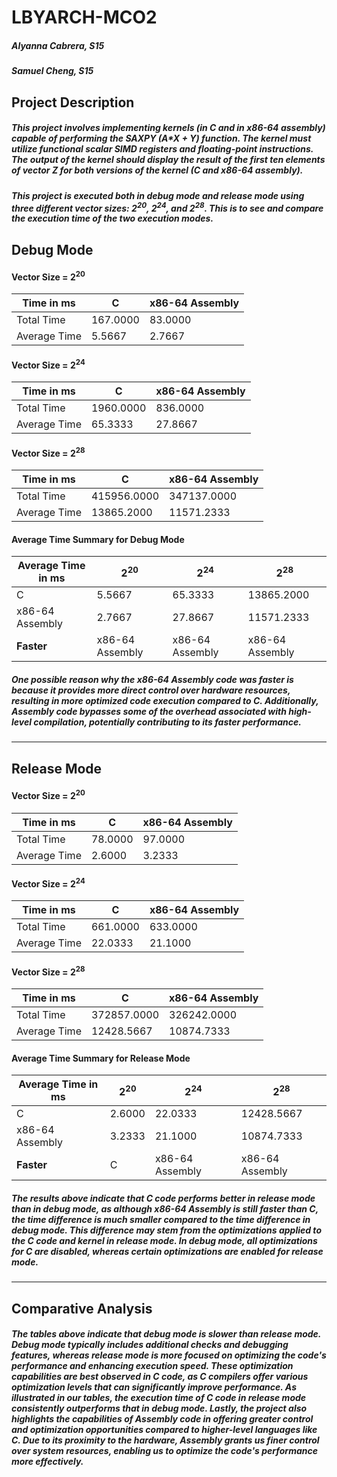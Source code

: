 # LBYARCH-MCO2 
##### Alyanna Cabrera, S15 
##### Samuel Cheng, S15

## Project Description
##### This project involves implementing kernels (in C and in x86-64 assembly) capable of performing the SAXPY (A*X + Y) function. The kernel must utilize functional scalar SIMD registers and floating-point instructions. The output of the kernel should display the result of the first ten elements of vector Z for both versions of the kernel (C and x86-64 assembly).
##### This project is executed both in debug mode and release mode using three different vector sizes: 2<sup>20</sup>, 2<sup>24</sup>, and 2<sup>28</sup>. This is to see and compare the execution time of the two execution modes.

## Debug Mode

#### Vector Size = 2<sup>20</sup>
| Time in ms | C | x86-64 Assembly |
|----------|----------|----------|
| Total Time | 167.0000 | 83.0000 |
| Average Time | 5.5667 | 2.7667 |

#### Vector Size = 2<sup>24</sup>
| Time in ms | C | x86-64 Assembly |
|----------|----------|----------|
| Total Time | 1960.0000 | 836.0000 |
| Average Time | 65.3333 | 27.8667 |

#### Vector Size = 2<sup>28</sup>
| Time in ms | C | x86-64 Assembly |
|----------|----------|----------|
| Total Time | 415956.0000 | 347137.0000 |
| Average Time | 13865.2000 | 11571.2333 |

#### Average Time Summary for Debug Mode
| Average Time in ms | 2<sup>20</sup> | 2<sup>24</sup> | 2<sup>28</sup> |
|----------|----------|----------|----------|
| C | 5.5667 | 65.3333 | 13865.2000 |
| x86-64 Assembly | 2.7667 | 27.8667 | 11571.2333 |
| **Faster** | x86-64 Assembly | x86-64 Assembly | x86-64 Assembly |

##### One possible reason why the x86-64 Assembly code was faster is because it provides more direct control over hardware resources, resulting in more optimized code execution compared to C. Additionally, Assembly code bypasses some of the overhead associated with high-level compilation, potentially contributing to its faster performance.

---

## Release Mode

#### Vector Size = 2<sup>20</sup>
| Time in ms | C | x86-64 Assembly |
|----------|----------|----------|
| Total Time | 78.0000 | 97.0000 |
| Average Time | 2.6000 | 3.2333 |

#### Vector Size = 2<sup>24</sup>
| Time in ms | C | x86-64 Assembly |
|----------|----------|----------|
| Total Time | 661.0000 | 633.0000 |
| Average Time | 22.0333 | 21.1000 |

#### Vector Size = 2<sup>28</sup>
| Time in ms | C | x86-64 Assembly |
|----------|----------|----------|
| Total Time | 372857.0000 | 326242.0000 |
| Average Time | 12428.5667 | 10874.7333 |

#### Average Time Summary for Release Mode
| Average Time in ms | 2<sup>20</sup> | 2<sup>24</sup> | 2<sup>28</sup> |
|----------|----------|----------|----------|
| C | 2.6000 | 22.0333 | 12428.5667 |
| x86-64 Assembly | 3.2333 | 21.1000 | 10874.7333 |
| **Faster** | C | x86-64 Assembly | x86-64 Assembly |

##### The results above indicate that C code performs better in release mode than in debug mode, as although x86-64 Assembly is still faster than C, the time difference is much smaller compared to the time difference in debug mode. This difference may stem from the optimizations applied to the C code and kernel in release mode. In debug mode, all optimizations for C are disabled, whereas certain optimizations are enabled for release mode. 

---

## Comparative Analysis
##### The tables above indicate that debug mode is slower than release mode. Debug mode typically includes additional checks and debugging features, whereas release mode is more focused on optimizing the code's performance and enhancing execution speed. These optimization capabilities are best observed in C code, as C compilers offer various optimization levels that can significantly improve performance. As illustrated in our tables, the execution time of C code in release mode consistently outperforms that in debug mode. Lastly, the project also highlights the capabilities of Assembly code in offering greater control and optimization opportunities compared to higher-level languages like C. Due to its proximity to the hardware, Assembly grants us finer control over system resources, enabling us to optimize the code's performance more effectively.
